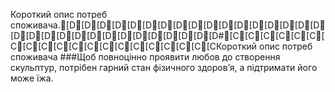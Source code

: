 Короткий опис потреб споживача.[D[D[D[D[D[D[D[D[D[D[D[D[D[D[D[D[D[D[D[D[D[D[D[D[D[D[D[D[D[D[D#[C[C[C[C[C[C[C[C[C[C[C[C[C[C[C[C[C[C[C[CКороткий опис потреб споживача
###Щоб повноцінно проявити любов до створення скульптур, потрібен гарний стан фізичного здоров’я, а підтримати його може їжа.
